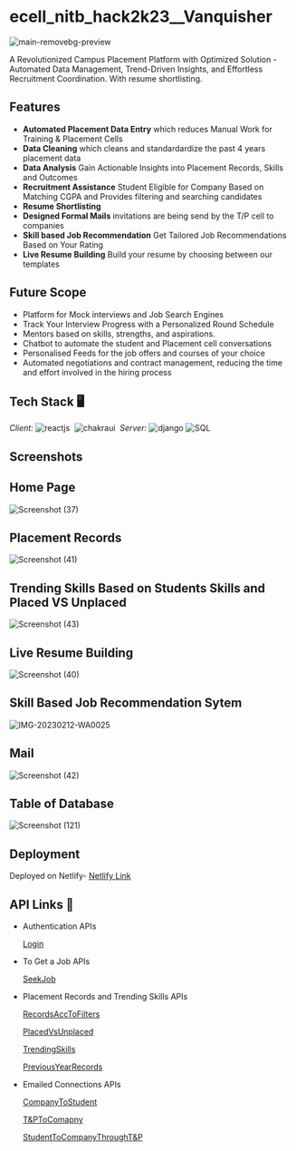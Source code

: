 # ecell_nitb_hack2k23__Vanquisher
![main-removebg-preview](https://user-images.githubusercontent.com/97653340/213859431-eb9a28a5-6d39-4d92-87f7-a25143c4cb6a.jpg)

A Revolutionized Campus Placement Platform with Optimized Solution - Automated Data Management, Trend-Driven Insights, and Effortless Recruitment Coordination.
With resume shortlisting.

## Features
- **Automated Placement Data Entry** which reduces Manual Work for Training & Placement Cells
- **Data Cleaning** which cleans and standardardize the past 4 years placement data
- **Data Analysis** Gain Actionable Insights into Placement Records, Skills and Outcomes
- **Recruitment Assistance** Student Eligible for Company Based on Matching CGPA and Provides filtering and searching candidates
- **Resume Shortlisting** 
- **Designed Formal Mails** invitations are being send by the T/P cell to companies
- **Skill based Job Recommendation** Get Tailored Job Recommendations Based on Your Rating
- **Live Resume Building** Build your resume by choosing between our templates


## Future Scope
- Platform for Mock interviews and Job Search Engines
- Track Your Interview Progress with a Personalized Round Schedule
- Mentors based on skills, strengths, and aspirations.
- Chatbot to automate the student and Placement cell conversations
- Personalised Feeds for the job offers and courses of your choice
- Automated negotiations and contract management, reducing the time and effort involved in the hiring process




## Tech Stack 🖥
*Client:* 
![reactjs](https://img.shields.io/badge/React-20232A?style=for-the-badge&logo=react&logoColor=61DAFB)&nbsp;
![chakraui](https://img.shields.io/badge/Chakra--UI-319795?style=for-the-badge&logo=chakra-ui&logoColor=white)&nbsp;
*Server:*
![django](https://img.shields.io/badge/Django-DjangoRest%20FrameWork-green)
![SQL](https://img.shields.io/badge/SQL-Postgresql-green)

## Screenshots

## Home Page
 
![Screenshot (37)](https://user-images.githubusercontent.com/104627870/218318990-372c36fb-cb15-4919-8dc7-7886204aa490.png)

## Placement Records

![Screenshot (41)](https://user-images.githubusercontent.com/104627870/218319276-ac4bab95-eb6a-48ac-a32f-f0a54eb0adb3.png)

## Trending Skills Based on Students Skills and Placed VS Unplaced

![Screenshot (43)](https://user-images.githubusercontent.com/104627870/218320438-3820cc16-6617-42b3-b8ec-c1366ad87940.png)

## Live Resume Building

![Screenshot (40)](https://user-images.githubusercontent.com/104627870/218319251-d8d7193c-9c6b-48e6-9f90-7c7caf624211.png)

## Skill Based Job Recommendation Sytem

![IMG-20230212-WA0025](https://user-images.githubusercontent.com/104627870/218319962-c6408edc-e397-40c9-afff-530ceadd51e4.jpg)

## Mail

![Screenshot (42)](https://user-images.githubusercontent.com/104627870/218320165-58c1ff61-78e3-49dd-be3f-014f8e531d92.png)

## Table of Database

![Screenshot (121)](https://user-images.githubusercontent.com/104627870/218320089-df95d127-a458-40c9-a262-e8a849d556d4.png)





## Deployment
 Deployed on Netlify-
 [Netlify Link](https://carrersome.netlify.app/)


## API Links 🔗
- Authentication APIs

  [Login](https://ecellnitbhack2k23vanquisher-production.up.railway.app/accounts/login/)
  
  
- To Get a Job APIs
 
  [SeekJob](https://ecellnitbhack2k23vanquisher-production.up.railway.app/info_student/job_form/1)
  
 - Placement Records and Trending Skills APIs
 
   [RecordsAccToFilters](https://ecellnitbhack2k23vanquisher-production.up.railway.app/info_student/admin_view/b.tech/cse)
  
   [PlacedVsUnplaced]()
  
   [TrendingSkills](https://ecellnitbhack2k23vanquisher-production.up.railway.app/info_student/skill_view/)
  
   [PreviousYearRecords]()
  
   
  
- Emailed Connections APIs


   [CompanyToStudent](https://ecellnitbhack2k23vanquisher-production.up.railway.app/info_student/company_form/2)
  
   [T&PToComapny](https://ecellnitbhack2k23vanquisher-production.up.railway.app/info_student/admin_view_email/1)
  
   [StudentToCompanyThroughT&P]()

